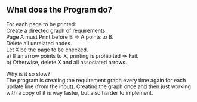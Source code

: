 ## What does the Program do?


For each page to be printed:<br>
  Create a directed graph of requirements.<br>
  Page A must Print before B => A points to B.<br>
  Delete all unrelated nodes.<br>
  Let X be the page to be checked.<br>
    a) If an arrow points to X, printing is prohibited => Fail.<br>
    b) Otherwise, delete X and all associated arrows.


Why is it so slow?<br>
The program is creating the requirement graph every time again for each update line (from the input).
Creating the graph once and then just working with a copy of it is way faster, but also harder to implement.
